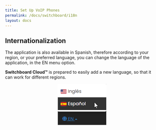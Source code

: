 ```yaml
---
title: Set Up VoIP Phones
permalink: /docs/switchboard/i18n
layout: docs
---
```


## Internationalization

The application is also available in Spanish, therefore according to your region, or your preferred language, you can change the language of the application, in the EN menu option.

**Switchboard Cloud™** is prepared to easily add a new language, so that it can work for different regions.


<p align="center">
  <img src="./../../images/docs/i18n/i18n.png" />
</p>
